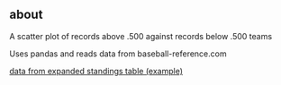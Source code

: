 ## about

A scatter plot of records above .500 against records below .500 teams

Uses pandas and reads data from baseball-reference.com

[data from expanded standings table (example)](https://www.baseball-reference.com/leagues/MLB-standings.shtml#expanded_standings_overall)
